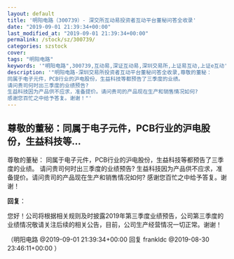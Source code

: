```yaml
---
layout: default
title: '明阳电路（300739）- 深交所互动易投资者互动平台董秘问答全收录'
date: "2019-09-01 21:39:34+00:00"
last_modified_at: "2019-09-01 21:39:34+00:00"
permalink: /stock/sz/300739/
categories: szstock
cover: 
tags: "明阳电路"
keywords: '"明阳电路",300739,互动易,深证互动易,深圳交易所,上证易互动,上证e互动'
description: '"明阳电路-深圳交易所投资者互动平台董秘问答全收录,尊敬的董秘：
同属于电子元件，PCB行业的沪电股份，生益科技等都预告了三季度的业绩。
请问贵司何时出三季度的业绩预告?
生益科技因为产品供不应求，准备提价。请问贵司的产品现在生产和销售情况如何?
感谢您百忙之中给予答复。谢谢！"'
---
```


## 尊敬的董秘：同属于电子元件，PCB行业的沪电股份，生益科技等...

尊敬的董秘：
同属于电子元件，PCB行业的沪电股份，生益科技等都预告了三季度的业绩。
请问贵司何时出三季度的业绩预告?
生益科技因为产品供不应求，准备提价。请问贵司的产品现在生产和销售情况如何?
感谢您百忙之中给予答复。谢谢！

**回复**：

您好！公司将根据相关规则及时披露2019年第三季度业绩预告，公司第三季度的业绩情况敬请关注后续的相关公告，目前，公司生产经营情况一切正常。谢谢！ 

（明阳电路  @2019-09-01 21:39:34+00:00 回复 frankldc  @2019-08-30 23:46:11+00:00 ）

